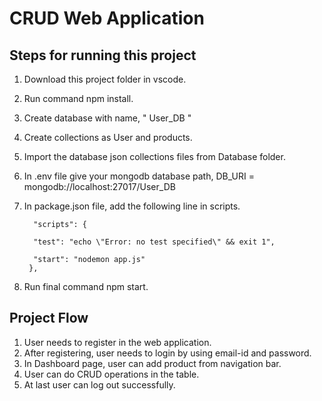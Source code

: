 # CRUD Web Application

## Steps for running this project

1) Download this project folder in vscode.
2) Run command npm install.
3) Create database with name, " User_DB "
4) Create collections as User and products.
5) Import the database json collections files from Database folder.
6) In .env file give your  mongodb database path, DB_URI = mongodb://localhost:27017/User_DB
7) In package.json file, add the following line in scripts.

         "scripts": {
  
         "test": "echo \"Error: no test specified\" && exit 1",
    
         "start": "nodemon app.js"
        }, 

 8) Run final command npm start.
 
 
 ## Project Flow
 
 1) User needs to register in the web application.
 2) After registering, user needs to login by using email-id and password.
 3) In Dashboard page, user can add product from navigation bar.
 4) User can do CRUD operations in the table.
 5) At last user can log out successfully.
